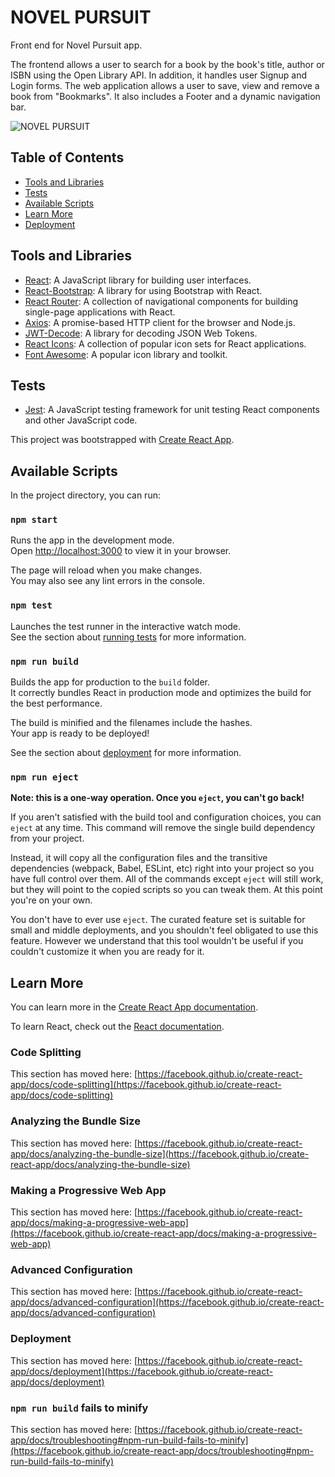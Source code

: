 # NOVEL PURSUIT

Front end for Novel Pursuit app.

The frontend allows a user to search for a book by the book's title, author or ISBN using the Open Library API. In addition, it handles user Signup and Login forms. The web application allows a user to save, view and remove a book from "Bookmarks". It also includes a Footer and a dynamic navigation bar. 

![NOVEL PURSUIT](./ezgif.com-video-to-gif.gif)

## Table of Contents

- [Tools and Libraries](#Tools-and-Libraries) </br>
- [Tests](#Tests) </br>
- [Available Scripts](#Available-Scripts) </br>
- [Learn More](#Learn-More) </br>
- [Deployment](#Deployment) </br>


## Tools and Libraries

- [React](https://reactjs.org/): A JavaScript library for building user interfaces.
- [React-Bootstrap](https://react-bootstrap.github.io/): A library for using Bootstrap with React.
- [React Router](https://reactrouter.com/): A collection of navigational components for building single-page applications with React.
- [Axios](https://axios-http.com/): A promise-based HTTP client for the browser and Node.js.
- [JWT-Decode](https://github.com/auth0/jwt-decode): A library for decoding JSON Web Tokens.
- [React Icons](https://react-icons.github.io/react-icons/): A collection of popular icon sets for React applications.
- [Font Awesome](https://fontawesome.com/): A popular icon library and toolkit.

## Tests

- [Jest](https://jestjs.io/): A JavaScript testing framework for unit testing React components and other JavaScript code.

This project was bootstrapped with [Create React App](https://github.com/facebook/create-react-app).

## Available Scripts

In the project directory, you can run:

### `npm start`

Runs the app in the development mode.\
Open [http://localhost:3000](http://localhost:3000) to view it in your browser.

The page will reload when you make changes.\
You may also see any lint errors in the console.

### `npm test`

Launches the test runner in the interactive watch mode.\
See the section about [running tests](https://facebook.github.io/create-react-app/docs/running-tests) for more information.

### `npm run build`

Builds the app for production to the `build` folder.\
It correctly bundles React in production mode and optimizes the build for the best performance.

The build is minified and the filenames include the hashes.\
Your app is ready to be deployed!

See the section about [deployment](https://facebook.github.io/create-react-app/docs/deployment) for more information.

### `npm run eject`

**Note: this is a one-way operation. Once you `eject`, you can't go back!**

If you aren't satisfied with the build tool and configuration choices, you can `eject` at any time. This command will remove the single build dependency from your project.

Instead, it will copy all the configuration files and the transitive dependencies (webpack, Babel, ESLint, etc) right into your project so you have full control over them. All of the commands except `eject` will still work, but they will point to the copied scripts so you can tweak them. At this point you're on your own.

You don't have to ever use `eject`. The curated feature set is suitable for small and middle deployments, and you shouldn't feel obligated to use this feature. However we understand that this tool wouldn't be useful if you couldn't customize it when you are ready for it.

## Learn More

You can learn more in the [Create React App documentation](https://facebook.github.io/create-react-app/docs/getting-started).

To learn React, check out the [React documentation](https://reactjs.org/).

### Code Splitting

This section has moved here: [https://facebook.github.io/create-react-app/docs/code-splitting](https://facebook.github.io/create-react-app/docs/code-splitting)

### Analyzing the Bundle Size

This section has moved here: [https://facebook.github.io/create-react-app/docs/analyzing-the-bundle-size](https://facebook.github.io/create-react-app/docs/analyzing-the-bundle-size)

### Making a Progressive Web App

This section has moved here: [https://facebook.github.io/create-react-app/docs/making-a-progressive-web-app](https://facebook.github.io/create-react-app/docs/making-a-progressive-web-app)

### Advanced Configuration

This section has moved here: [https://facebook.github.io/create-react-app/docs/advanced-configuration](https://facebook.github.io/create-react-app/docs/advanced-configuration)

### Deployment

This section has moved here: [https://facebook.github.io/create-react-app/docs/deployment](https://facebook.github.io/create-react-app/docs/deployment)

### `npm run build` fails to minify

This section has moved here: [https://facebook.github.io/create-react-app/docs/troubleshooting#npm-run-build-fails-to-minify](https://facebook.github.io/create-react-app/docs/troubleshooting#npm-run-build-fails-to-minify)

